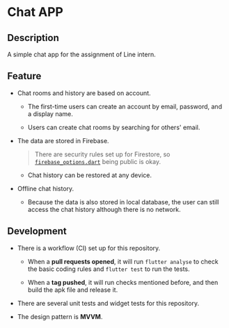 # Chat APP

## Description

A simple chat app for the assignment of Line intern.

## Feature

- Chat rooms and history are based on account.

  - The first-time users can create an account by email, password, and a display name.

  - Users can create chat rooms by searching for others' email.

- The data are stored in Firebase.

  > There are security rules set up for Firestore, so [`firebase_options.dart`](lib/firebase_options.dart) being public is okay.

  - Chat history can be restored at any device.

- Offline chat history.

  - Because the data is also stored in local database, the user can still access the chat history although there is no network.

## Development

- There is a workflow (CI) set up for this repository.

  - When a **pull requests opened**, it will run `flutter analyse` to check the basic coding rules and `flutter test` to run the tests.

  - When a **tag pushed**, it will run checks mentioned before, and then build the apk file and release it.

- There are several unit tests and widget tests for this repository.

- The design pattern is **MVVM**.
